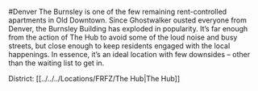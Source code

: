 #Denver 
The Burnsley is one of the few remaining rent-controlled apartments in Old Downtown. Since Ghostwalker ousted everyone from Denver, the Burnsley Building has exploded in popularity. It’s far enough from the action of The Hub to avoid some of the loud noise and busy streets, but close enough to keep residents engaged with the local happenings. In essence, it’s an ideal location with few downsides – other than the waiting list to get in.

District: [[../../../Locations/FRFZ/The Hub|The Hub]]